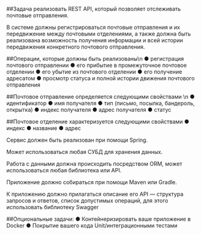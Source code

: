 ##Задача реализовать REST API, который позволяет
отслеживать почтовые отправления.

В системе должны регистрироваться почтовые
отправления и их передвижение
между почтовыми отделениями, а также должна быть
реализована возможность получения информации и
всей истории передвижения конкретного почтового
отправления.

##Операции, которые должны быть реализованы\n
●	 регистрация почтового отправлении
●	 его прибытие в промежуточное почтовое отделении
●	 его убытие из почтового отделении
●	 его получение адресатом
●	 просмотр статуса и полной истории движения почтового отправления

##Почтовое отправление определяется следующими
свойствами \n
●	 идентификатор
●	 имя получателя
●	 тип (письмо, посылка, бандероль, открытка)
●	 индекс получателя
●	 адрес получателя
●	 статус

##Почтовое отделение характеризуется следующими
свойствами
●	 индекс
●	 название
●	 адрес




Сервис должен быть реализован при помощи Spring.

Может использоваться любая СУБД для хранения
данных.

Работа с данными должна происходить посредством
ORM, может использоваться любая библиотека или
API.

Приложение должно собираться при помощи Maven
или Gradle.

К приложению должно прилагаться описание его API —
структура запросов и ответов, список допустимых
операций, для этого использовать библиотеку Swagger

##Опциональные задачи: 
●	Контейнеризировать ваше приложение в Docker
●	Покрытие вашего кода Unit/интеграционными тестами

